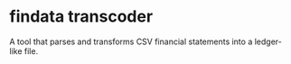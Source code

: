 # findata transcoder

A tool that parses and transforms CSV financial statements into a ledger-like file.
